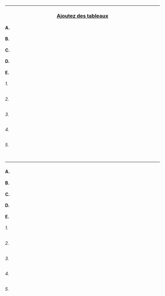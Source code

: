---------------------------------------------------------------------------------------------------------------------------------------------------------------
### <p align='center'> [Ajoutez des tableaux](https://openclassrooms.com/fr/courses/1603881-apprenez-a-creer-votre-site-web-avec-html5-et-css3/1606851-ajoutez-des-tableaux)</p>

#### A.
#### B.
#### C.
#### D.
#### E.


###### 1.
###### 2.
###### 3.
###### 4.
###### 5.

```
```













---------------------------------------------------------------------------------------------------------------------------------------------------------------
### <p align='center'> []()</p>

#### A.
#### B.
#### C.
#### D.
#### E.


###### 1.
###### 2.
###### 3.
###### 4.
###### 5.

```
```

